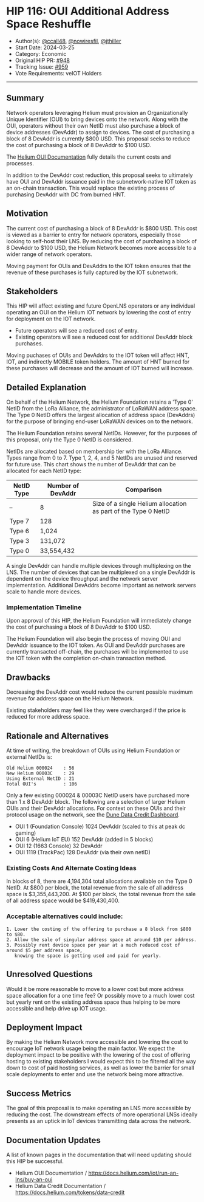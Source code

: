 # HIP 116: OUI Additional Address Space Reshuffle

- Author(s): [@ccall48](https://github.com/ccall48), [@nowiresfil](https://github.com/nowiresfil), [@jthiller](https://github.com/jthiller)
- Start Date: 2024-03-25
- Category: Economic
- Original HIP PR: [#948](https://github.com/helium/HIP/pull/948)
- Tracking Issue: [#959](https://github.com/helium/HIP/issues/959)
- Vote Requirements: veIOT Holders

---

## Summary

Network operators leveraging Helium must provision an Organizationally Unique Identifier (OUI) to bring devices onto the network. Along with the OUI, operators without their own NetID must also purchase a block of device addresses (DevAddr) to assign to devices. The cost of purchasing a block of 8 DevAddr is currently $800 USD. This proposal seeks to reduce the cost of purchasing a block of 8 DevAddr to $100 USD.

The [Helium OUI Documentation](https://docs.helium.com/iot/run-an-lns/buy-an-oui) fully details the current costs and processes.

In addition to the DevAddr cost reduction, this proposal seeks to ultimately have OUI and DevAddr issuance paid in the subnetwork-native IOT token as an on-chain transaction. This would replace the existing process of purchasing DevAddr with DC from burned HNT.

## Motivation

The current cost of purchasing a block of 8 DevAddr is $800 USD. This cost is viewed as a barrier to entry for network operators, especially those looking to self-host their LNS. By reducing the cost of purchasing a block of 8 DevAddr to $100 USD, the Helium Network becomes more accessible to a wider range of network operators.

Moving payment for OUIs and DevAddrs to the IOT token ensures that the revenue of these purchases is fully captured by the IOT subnetwork.

## Stakeholders

This HIP will affect existing and future OpenLNS operators or any individual operating an OUI on the Helium IOT network
by lowering the cost of entry for deployment on the IOT network.

- Future operators will see a reduced cost of entry.
- Existing operators will see a reduced cost for additional DevAddr block purchases.

Moving puchases of OUIs and DevAddrs to the IOT token will affect HNT, IOT, and indirectly MOBILE token holders. The amount of HNT burned for these purchases will decrease and the amount of IOT burned will increase.

## Detailed Explanation

On behalf of the Helium Network, the Helium Foundation retains a 'Type 0' NetID from the LoRa Alliance, the administrator of LoRaWAN address space. The Type 0 NetID offers the largest allocation of address space (DevAddrs) for the purpose of bringing end-user LoRaWAN devices on to the network.

The Helium Foundation retains several NetIDs. However, for the purposes of this proposal, only the Type 0 NetID is considered.

NetIDs are allocated based on membership tier with the LoRa Alliance. Types range from 0 to 7. Type 1, 2, 4, and 5 NetIDs are unused and reserved for future use. This chart shows the number of DevAddr that can be allocated for each NetID type:

| NetID Type | Number of DevAddr | Comparison                                                     |
| ---------- | ----------------- | -------------------------------------------------------------- |
| –          | 8                 | Size of a single Helium allocation as part of the Type 0 NetID |
| Type 7     | 128               |                                                                |
| Type 6     | 1,024             |                                                                |
| Type 3     | 131,072           |                                                                |
| Type 0     | 33,554,432        |                                                                |

A single DevAddr can handle multiple devices through multiplexing on the LNS. The number of devices that can be multiplexed on a single DevAddr is dependent on the device throughput and the network server implementation. Additional DevAddrs become important as network servers scale to handle more devices.

### Implementation Timeline

Upon approval of this HIP, the Helium Foundation will immediately change the cost of purchasing a block of 8 DevAddr to $100 USD.

The Helium Foundation will also begin the process of moving OUI and DevAddr issuance to the IOT token. As OUI and DevAddr purchases are currently transacted off-chain, the purchases will be implemented to use the IOT token with the completion on-chain transaction method.

## Drawbacks

Decreasing the DevAddr cost would reduce the current possible maximum revenue for address space on the Helium Network.

Existing stakeholders may feel like they were overcharged if the price is reduced for more
address space.

## Rationale and Alternatives

At time of writing, the breakdown of OUIs using Helium Foundation or external NetIDs is:

```
Old Helium 000024    : 56
New Helium 00003C    : 29
Using External NetID : 21
Total OUI's          : 106
```

Only a few existing 000024 & 00003C NetID users have purchased more than 1 x 8 DevAddr block. The following are a selection of larger Helium OUIs and their DevAddr allocations. For context on these OUIs and their protocol usage on the network, see the [Dune Data Credit Dashboard](https://dune.com/helium-foundation/helium-data-credits).

- OUI 1 (Foundation Console) 1024 DevAddr (scaled to this at peak dc gaming)
- OUI 6 (Helium IoT EU) 152 DevAddr (added in 5 blocks)
- OUI 12 (1663 Console) 32 DevAddr
- OUI 1119 (TrackPac) 128 DevAddr (via their own netID)

### Existing Costs And Alternate Costing Ideas

In blocks of 8, there are 4,194,304 total allocations available on the Type 0 NetID. At $800 per block, the total revenue from the sale of all address space is $3,355,443,200. At $100 per block, the total revenue from the sale of all address space would be $419,430,400.

### Acceptable alternatives could include:

```
1. Lower the costing of the offering to purchase a 8 block from $800 to $80.
2. Allow the sale of singular address space at around $10 per address.
3. Possibly rent device space per year at a much reduced cost of around $5 per address space,
   knowing the space is getting used and paid for yearly.
```

## Unresolved Questions

Would it be more reasonable to move to a lower cost but more address space allocation for a one time
fee? Or possibly move to a much lower cost but yearly rent on the existing address space thus helping to
be more accessible and help drive up IOT usage.

## Deployment Impact

By making the Helium Network more accessible and lowering the cost to encourage IoT network usage being the main
factor. We expect the deployment impact to be positive with the lowering of the cost of offering hosting
to existing stakeholders I would expect this to be filtered all the way down to cost of paid hosting services,
as well as lower the barrier for small scale deployments to enter and use the network being more
attractive.

## Success Metrics

The goal of this proposal is to make operating an LNS more accessible by reducing the cost. The downstream effects of more operational LNSs ideally presents as an uptick in IoT devices transmitting data across the network.

## Documentation Updates

A list of known pages in the documentation that will need updating should this HIP be successful.

- Helium OUI Documentation / https://docs.helium.com/iot/run-an-lns/buy-an-oui
- Helium Data Credit Documentation / https://docs.helium.com/tokens/data-credit
